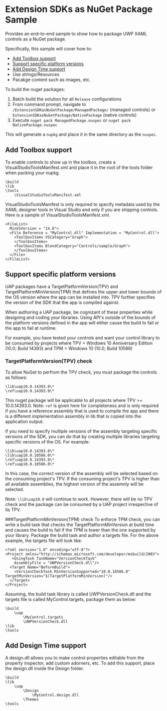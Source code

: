 	
# Extension SDKs as NuGet Package Sample
Provides an end-to-end sample to show how to package UWP XAML controls as a NuGet package. 

Specifically, this sample will cover how to:
* [Add Toolbox support](#add-toolbox-support)
* [Support specific platform versions](#support-specific-platform-versions)
* [Add Design Time support](#add-design-time-support)
* Use strings/Resources
* Pacakge content such as images, etc.

To build the nuget packages:

1. Batch build the solution for all `Release` configurations
2. From command prompt, navigate to `/ExtensionSDKasNuGetPackage/ManagedPackage/` (managed controls) or `ExtensionSDKasNuGetPackage/NativePackage` (native controls)
3. Execute `nuget pack ManagedPackage.nuspec` or `nuget pack NativePackage.nuspec`

This will generate a `nupkg` and place it in the same directory as the `nuspec`.

## Add Toolbox support

To enable controls to show up in the toolbox, create a VisualStudioToolsManifest.xml and place it in the root of the tools folder when packing your nupkg.

    \build
    \lib
    \tools
		\VisualStudioToolsManifest.xml

VisualStudioToolsManifest is only required to specify metadata used by the XAML designer tools in Visual Studio and only if you are shipping controls. 
Here is a sample of VisualStudioToolsManifest.xml. 

    <FileList>
      MinVSVersion = "14.0">
      <File Reference = "MyControl.dll" Implementation = "MyControl.dll">
        <ToolboxItems VSCategory="Graph">
        </ToolboxItems>
        <ToolboxItems BlendCategory="Controls/sample/Graph">
        </ToolboxItems>
      </File>
    </FileList>

## Support specific platform versions

UAP packages have a TargetPlatformVersion(TPV) and TargetPlatformMinVersion(TPM) that defines the upper and lower bounds of the OS version where the app can be installed into. TPV further specifies the version of the SDK that the app is compiled against.

When authoring a UAP package, be cognizant of these properties while designing and coding your libraries. Using API's outside of the bounds of the platform versions defined in the app will either cause the build to fail or the app to fail at runtime.

For example, you have tested your controls and want your control library to be consumed by projects where
TPV = Windows 10 Anniversary Edition (10.0; Build 14393) and 
TPM = Windows 10 (10.0; Build 10586)

### TargetPlatformVersion(TPV) check
To allow NuGet to perfrom the TPV check, you must package the controls as follows:

    \lib\uap10.0.14393.0\*
    \ref\uap10.0.14393.0\*

This nuget package will be applicable to all projects where TPV >= 10.0.14393.0.
Note: `ref` is given here for completeness and is only required if you have a reference assembly that is used to compile the app and there is a different implementation assembly in lib that is copied into the application output.

If you need to specify multiple versions of the assembly targeting specific versions of the SDK, you can do that by creating multiple libraries targeting specific versions of the OS. For example:

    \lib\uap10.0.14393.0\*
    \lib\uap10.0.10586.0\*
    \ref\uap10.0.14393.0\*
    \ref\uap10.0.10586.0\*

In this case, the correct version of the assembly will be selected based on the consuming project's TPV. If the consuming project's TPV is higher than all available assemblies, the highest version of the assemnly will be selected.

Note: `\lib\uap10.0` will continue to work. However, there will be no TPV check and the package can be consumed by a UAP project irrespective of its TPV. 

###TargetPlatformMinVersion(TPM) check
To enforce TPM check, you can write a build task that checks the TargetPlatformMinVersion at build time and causes the build to fail if the TPM is lower than the one supported by your library. 
Package the build task and author a targets file. For the above example, the targets file will look like:

	<?xml version="1.0" encoding="utf-8"?>
	<Project xmlns="http://schemas.microsoft.com/developer/msbuild/2003">
	   <UsingTask TaskName="VersionCheckTask" 
	    AssemblyFile = "UWPVersionCheck.dll"/>
	  <Target Name="BeforeBuild">
		<VersionCheckTask MinVersionSupported="10.0.10586.0" TargetMinVersion="$(TargetPlatformMinVersion)"/>
	  </Target>
	</Project>

Assuming, the build task library is called UWPVersionCheck.dll and the targets file is called MyControl.targets, package them as below:

	\build
		\uap
			\MyControl.targets
			\UWPVersionCheck.dll
	\lib
	\tools

## Add Design Time support
A design.dll allows you to make control properties editable from the property inspector, add custom adorners, etc. To add this support, place the design.dll inside the Design folder.

	\build
	\lib
		\uap
			\Design
				\MyControl.design.dll
			\Themes		
	\tools
